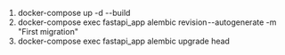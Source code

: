 1. docker-compose up -d --build
2. docker-compose exec fastapi_app alembic revision --autogenerate -m "First migration"
3. docker-compose exec fastapi_app alembic upgrade head

